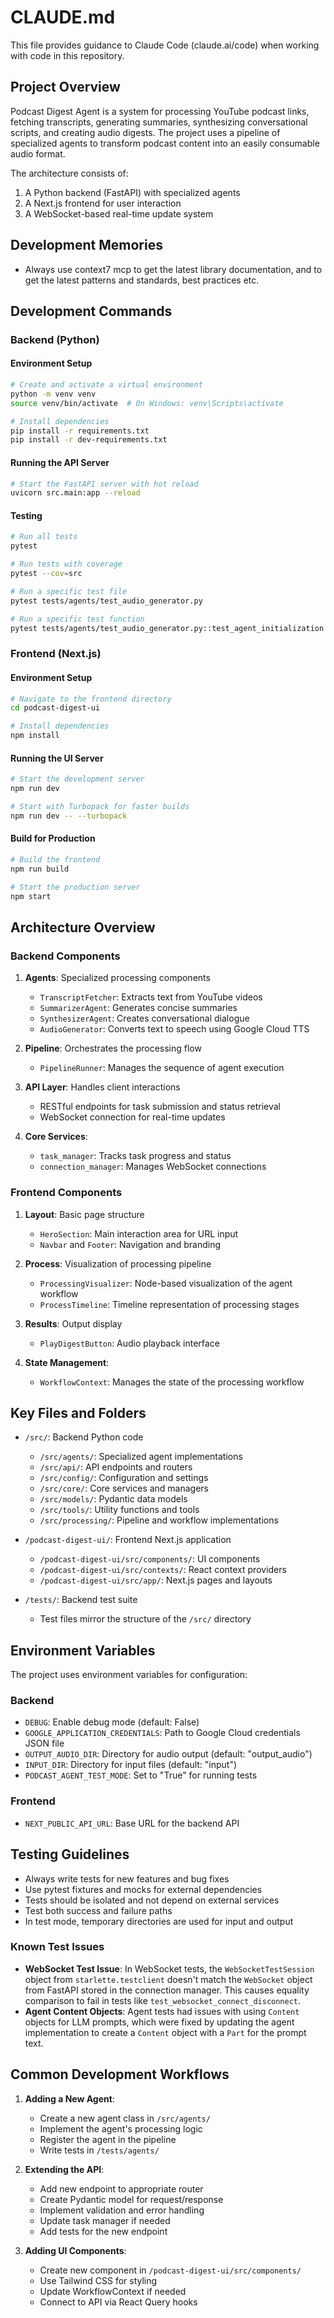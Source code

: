 # CLAUDE.md

This file provides guidance to Claude Code (claude.ai/code) when working with code in this repository.

## Project Overview

Podcast Digest Agent is a system for processing YouTube podcast links, fetching transcripts, generating summaries, synthesizing conversational scripts, and creating audio digests. The project uses a pipeline of specialized agents to transform podcast content into an easily consumable audio format.

The architecture consists of:
1. A Python backend (FastAPI) with specialized agents
2. A Next.js frontend for user interaction
3. A WebSocket-based real-time update system

## Development Memories

- Always use context7 mcp to get the latest library documentation, and to get the latest patterns and standards, best practices etc.

## Development Commands

### Backend (Python)

#### Environment Setup
```bash
# Create and activate a virtual environment
python -m venv venv
source venv/bin/activate  # On Windows: venv\Scripts\activate

# Install dependencies
pip install -r requirements.txt
pip install -r dev-requirements.txt
```

#### Running the API Server
```bash
# Start the FastAPI server with hot reload
uvicorn src.main:app --reload
```

#### Testing
```bash
# Run all tests
pytest

# Run tests with coverage
pytest --cov=src

# Run a specific test file
pytest tests/agents/test_audio_generator.py

# Run a specific test function
pytest tests/agents/test_audio_generator.py::test_agent_initialization
```

### Frontend (Next.js)

#### Environment Setup
```bash
# Navigate to the frontend directory
cd podcast-digest-ui

# Install dependencies
npm install
```

#### Running the UI Server
```bash
# Start the development server
npm run dev

# Start with Turbopack for faster builds
npm run dev -- --turbopack
```

#### Build for Production
```bash
# Build the frontend
npm run build

# Start the production server
npm start
```

## Architecture Overview

### Backend Components

1. **Agents**: Specialized processing components
   - `TranscriptFetcher`: Extracts text from YouTube videos
   - `SummarizerAgent`: Generates concise summaries
   - `SynthesizerAgent`: Creates conversational dialogue
   - `AudioGenerator`: Converts text to speech using Google Cloud TTS

2. **Pipeline**: Orchestrates the processing flow
   - `PipelineRunner`: Manages the sequence of agent execution

3. **API Layer**: Handles client interactions
   - RESTful endpoints for task submission and status retrieval
   - WebSocket connection for real-time updates

4. **Core Services**:
   - `task_manager`: Tracks task progress and status
   - `connection_manager`: Manages WebSocket connections

### Frontend Components

1. **Layout**: Basic page structure
   - `HeroSection`: Main interaction area for URL input
   - `Navbar` and `Footer`: Navigation and branding

2. **Process**: Visualization of processing pipeline
   - `ProcessingVisualizer`: Node-based visualization of the agent workflow
   - `ProcessTimeline`: Timeline representation of processing stages

3. **Results**: Output display
   - `PlayDigestButton`: Audio playback interface

4. **State Management**:
   - `WorkflowContext`: Manages the state of the processing workflow

## Key Files and Folders

- `/src/`: Backend Python code
  - `/src/agents/`: Specialized agent implementations
  - `/src/api/`: API endpoints and routers
  - `/src/config/`: Configuration and settings
  - `/src/core/`: Core services and managers
  - `/src/models/`: Pydantic data models
  - `/src/tools/`: Utility functions and tools
  - `/src/processing/`: Pipeline and workflow implementations

- `/podcast-digest-ui/`: Frontend Next.js application
  - `/podcast-digest-ui/src/components/`: UI components
  - `/podcast-digest-ui/src/contexts/`: React context providers
  - `/podcast-digest-ui/src/app/`: Next.js pages and layouts

- `/tests/`: Backend test suite
  - Test files mirror the structure of the `/src/` directory

## Environment Variables

The project uses environment variables for configuration:

### Backend
- `DEBUG`: Enable debug mode (default: False)
- `GOOGLE_APPLICATION_CREDENTIALS`: Path to Google Cloud credentials JSON file
- `OUTPUT_AUDIO_DIR`: Directory for audio output (default: "output_audio")
- `INPUT_DIR`: Directory for input files (default: "input")
- `PODCAST_AGENT_TEST_MODE`: Set to "True" for running tests

### Frontend
- `NEXT_PUBLIC_API_URL`: Base URL for the backend API

## Testing Guidelines

- Always write tests for new features and bug fixes
- Use pytest fixtures and mocks for external dependencies
- Tests should be isolated and not depend on external services
- Test both success and failure paths
- In test mode, temporary directories are used for input and output

### Known Test Issues

- **WebSocket Test Issue**: In WebSocket tests, the `WebSocketTestSession` object from `starlette.testclient` doesn't match the `WebSocket` object from FastAPI stored in the connection manager. This causes equality comparison to fail in tests like `test_websocket_connect_disconnect`.
- **Agent Content Objects**: Agent tests had issues with using `Content` objects for LLM prompts, which were fixed by updating the agent implementation to create a `Content` object with a `Part` for the prompt text.

## Common Development Workflows

1. **Adding a New Agent**:
   - Create a new agent class in `/src/agents/`
   - Implement the agent's processing logic
   - Register the agent in the pipeline
   - Write tests in `/tests/agents/`

2. **Extending the API**:
   - Add new endpoint to appropriate router
   - Create Pydantic model for request/response
   - Implement validation and error handling
   - Update task manager if needed
   - Add tests for the new endpoint

3. **Adding UI Components**:
   - Create new component in `/podcast-digest-ui/src/components/`
   - Use Tailwind CSS for styling
   - Update WorkflowContext if needed
   - Connect to API via React Query hooks
```